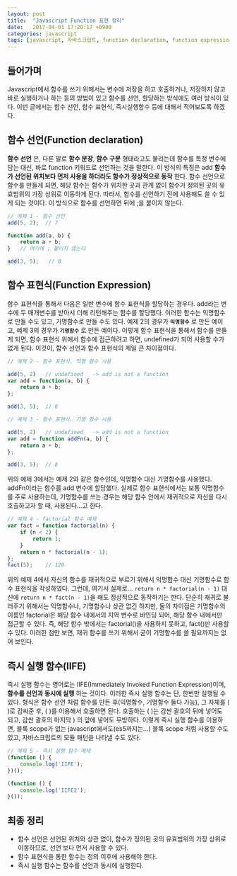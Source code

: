 ```yaml
---
layout: post
title:  "Javascript Function 표현 정리"
date:   2017-04-01 17:20:17 +0900
categories: javascript
tags: [javascript, 자바스크립트, function declaration, function expression]
---
```


## 들어가며
Javascript에서 함수를 쓰기 위해서는 변수에 저장을 하고 호출하거나, 저장하지 않고 바로 실행하거나 하는 등의 방법이 있고 함수를 선언, 할당하는 방식에도 여러 방식이 있다. 이번 글에서는 함수 선언, 함수 표현식, 즉시실행함수 등에 대해서 적어보도록 하겠다.


## 함수 선언(Function declaration)
**함수 선언** 은, 다른 말로 **함수 문장**, **함수 구문** 형태라고도 불리는데 함수를 특정 변수에 담는 대신, 바로 function 키워드로 선언하는 것을 말한다.
이 방식의 특징은 add **함수가 선언된 위치보다 먼저 사용을 하더라도 함수가 정상적으로 동작** 한다.
함수 선언으로 함수를 만들게 되면, 해당 함수는 함수가 위치한 곳과 관계 없이 함수가 정의된 곳의 유효범위의 가장 상위로 이동하게 된다. 따라서, 함수를 선언하기 전에 사용해도 쓸 수 있게 되는 것이다.
이 방식으로 함수를 선언하면 뒤에 ;을 붙이지 않는다.



``` javascript
// 예제 1 - 함수 선언
add(5, 2);  // 7

function add(a, b) {
    return a + b;
}   // 여기에 ; 붙이지 않는다

add(3, 5);   // 8
```


## 함수 표현식(Function Expression)
함수 표현식을 통해서
다음은 일반 변수에 함수 표현식을 할당하는 경우다.
add라는 변수에 두 매개변수를 받아서 더해 리턴해주는 함수를 할당했다. 이러한 함수는 익명함수로 만들 수도 있고, 기명함수로 만들 수도 있다.
예제 2의 경우가 **`익명함수`** 로 만든 예이고, 예제 3의 경우가 **`기명함수`** 로 만든 예이다.
이렇게 함수 표현식을 통해서 함수를 만들게 되면, 함수 표현식 위에서 함수에 접근하려고 하면, undefined가 되어 사용할 수가 없게 된다. 이것이, 함수 선언과 함수 표현식의 제일 큰 차이점이다.

``` javascript
// 예제 2 - 함수 표현식. 익명 함수 사용

add(5, 2)   // undefined   -> add is not a function
var add = function(a, b) {
    return a + b;
};

add(3, 5);  // 8
```

``` javascript
// 예제 3 - 함수 표현식. 기명 함수 사용

add(5, 2)   // undefined   -> add is not a function
var add = function addFn(a, b) {
    return a + b;
};

add(3, 5);  // 8
```

위의 예제 3에서는 예제 2와 같은 함수인데, 익명함수 대신 기명함수를 사용했다. addFn이라는 함수를 add 변수에 할당했다.
실제로 함수 표현식에서는 보통 익명함수를 주로 사용하는데, 기명함수를 쓰는 경우는 해당 함수 안에서 재귀적으로 자신을 다시 호출하고자 할 때, 사용된다...고 한다.

``` javascript
// 예제 4 - factorial 함수 예제
var fact = function factorial(n) {
    if (n < 2) {
        return 1;
    }
    return n * factorial(n - 1);
};
fact(5);    // 120
```

위의 예제 4에서 자신의 함수를 재귀적으로 부르기 위해서 익명함수 대신 기명함수로 함수 표현식을 작성하였다. 그런데, 여기서 실제로...
`return n * factorial(n - 1)` 대신에 `return n * fact(n - 1)`을 해도 정상적으로 동작하기는 한다. 단순히 재귀로 불러주기 위해서는 익명함수나, 기명함수나 상관 없긴 하지만, 둘의 차이점은 기명함수의 이름인 factorial은 해당 함수 내에서의 지역 변수로 바인딩 되어, 해당 함수 내에서만 접근할 수 있다. 즉, 해당 함수 밖에서는 factorial()을 사용하지 못하고, fact()만 사용할 수 있다.
이러한 점만 보면, 재귀 함수를 쓰기 위해서 굳이 기명함수를 쓸 필요까지는 없어 보인다.

## 즉시 실행 함수(IIFE)

즉시 실행 함수는 영어로는 IIFE(Immediately Invoked Function Expression)이며, **함수를 선언과 동시에 실행** 하는 것이다.
이러한 즉시 실행 함수는 단, 한번만 실행될 수 있다. 형식은 함수 선언 처럼 함수를 만든 후(익명함수, 기명함수 둘다 가능), 그 자체를 ( )로 감싸준 후, ( )를 이용해서 호출하면 된다. 호출하는 ( )는 감싼 괄호의 뒤에 넣어도 되고, 감싼 괄호의 마지막 ) 의 앞에 넣어도 무방하다. 이렇게 즉시 실행 함수를 이용하면, 블록 scope가 없는 javascript에서도(es5까지는...) 블록 scope 처럼 사용할 수도 있고, 자바스크립트의 모듈 패턴을 나타낼 수도 있다.

``` javascript
// 예제 5 - 즉시 실행 함수 예제
(function () {
    console.log('IIFE');
})();

(function () {
    console.log('IIFE2');
}());
```



## 최종 정리

- 함수 선언은 선언된 위치와 상관 없이, 함수가 정의된 곳의 유효범위의 가장 상위로 이동하므로, 선언 보다 먼저 사용할 수 있다.
- 함수 표현식을 통한 함수는 정의 이후에 사용해야 한다.
- 즉시 실행 함수는 함수를 선언과 동시에 실행한다.
